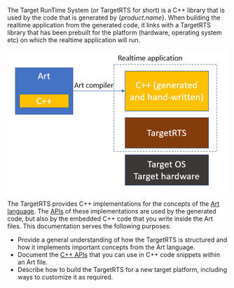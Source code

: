 The Target RunTime System (or TargetRTS for short) is a C++ library that is used by the code that is generated by {$product.name$}. When building the realtime application from the generated code, it links with a TargetRTS library that has been prebuilt for the platform (hardware, operating system etc) on which the realtime application will run.

![](../art-lang/images/TargetRTS.png)

The TargetRTS provides C++ implementations for the concepts of the [Art language](../art-lang). The [APIs](../targetrts-api/index.html) of these implementations are used by the generated code, but also by the embedded C++ code that you write inside the Art files. This documentation serves the following purposes:

* Provide a general understanding of how the TargetRTS is structured and how it implements important concepts from the Art language.
* Document the [C++ APIs](../targetrts-api/index.html) that you can use in C++ code snippets within an Art file.
* Describe how to build the TargetRTS for a new target platform, including ways to customize it as required.


